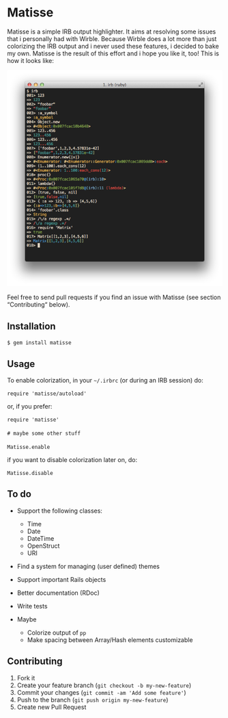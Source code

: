 # Matisse

Matisse is a simple IRB output highlighter. It aims at resolving some issues that i personally had with Wirble. Because Wirble does a lot more than just colorizing the IRB output and i never used these features, i decided to bake my own. Matisse is the result of this effort and i hope you like it, too! This is how it looks like:

![Screenshot](https://github.com/padde/matisse/raw/master/screenshot.png)

Feel free to send pull requests if you find an issue with Matisse (see section “Contributing“ below).

## Installation

    $ gem install matisse

## Usage

To enable colorization, in your `~/.irbrc` (or during an IRB session) do:

    require 'matisse/autoload'

or, if you prefer:

    require 'matisse'
    
    # maybe some other stuff
    
    Matisse.enable

if you want to disable colorization later on, do:

    Matisse.disable

## To do

* Support the following classes:
  * Time
  * Date
  * DateTime
  * OpenStruct
  * URI

* Find a system for managing (user defined) themes

* Support important Rails objects

* Better documentation (RDoc)

* Write tests

* Maybe
  * Colorize output of `pp`
  * Make spacing between Array/Hash elements customizable

## Contributing

1. Fork it
2. Create your feature branch (`git checkout -b my-new-feature`)
3. Commit your changes (`git commit -am 'Add some feature'`)
4. Push to the branch (`git push origin my-new-feature`)
5. Create new Pull Request
